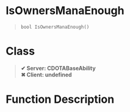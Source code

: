 # IsOwnersManaEnough
> `bool IsOwnersManaEnough()`
# Class
> __✔ Server: CDOTABaseAbility__  
> __✖ Client: undefined__  
# Function Description

